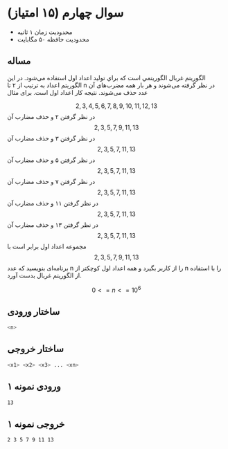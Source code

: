 # سوال چهارم (۱۵ امتیاز)

+ محدودیت زمان ۱ ثانیه
+ محدودیت حافظه ۵۰ مگابایت

## مساله

الگوريتم غربال الگوريتمي است كه براي توليد اعداد اول استفاده می‌شود. در اين الگوريتم اعداد به ترتيب از ۲ تا n در نظر گرفته می‌شوند و هر بار همه مضرب‌های آن عدد حذف می‌شوند. نتيجه كار اعداد اول است. برای مثال

$$
2, 3, 4, 5, 6, 7, 8, 9, 10, 11, 12, 13
$$
در نظر گرفتن ۲ و حذف مضارب آن
$$
2, 3, 5,  7, 9, 11, 13
$$
در نظر گرفتن ۳ و حذف مضارب آن
$$
2, 3, 5, 7, 11, 13
$$
در نظر گرفتن ۵ و حذف مضارب آن
$$
2, 3, 5, 7, 11, 13
$$
در نظر گرفتن ۷ و حذف مضارب آن
$$
2, 3, 5, 7, 11, 13
$$
در نظر گرفتن ۱۱ و حذف مضارب آن
$$
2, 3, 5, 7, 11, 13
$$
در نظر گرفتن ۱۳ و حذف مضارب آن
$$
2, 3, 5, 7, 11, 13
$$
مجموعه اعداد اول برابر است با
$$
2, 3, 5, 7, 9, 11, 13
$$
برنامه‌ای بنويسيد كه عدد n را از كاربر بگيرد و همه اعداد اول كوچكتر از n را با استفاده از الگوريتم غربال بدست آورد.

$$
0 <= n <= 10^6
$$

## ساختار ورودی

```sh
<n>
```

## ساختار خروجی

```sh
<x1> <x2> <x3> ... <xn>
```

## ورودی نمونه ۱

```sh
13
```

## خروجی نمونه ۱

```sh
2 3 5 7 9 11 13
```
